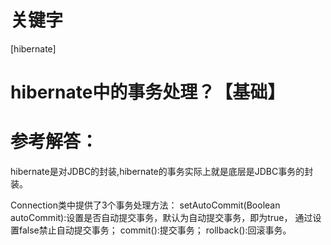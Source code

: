 # 关键字

\[hibernate\]

# hibernate中的事务处理？【基础】  

# 参考解答：

hibernate是对JDBC的封装,hibernate的事务实际上就是底层是JDBC事务的封装。

Connection类中提供了3个事务处理方法：
setAutoCommit(Boolean autoCommit):设置是否自动提交事务，默认为自动提交事务，即为true，
通过设置false禁止自动提交事务；
commit():提交事务； 
rollback():回滚事务。

  

